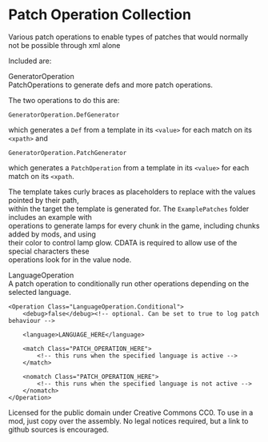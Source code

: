 # Patch Operation Collection
  
Various patch operations to enable types of patches that would normally not be possible through xml alone  
  
Included are:  
  
  
GeneratorOperation  
PatchOperations to generate defs and more patch operations.  
  
The two operations to do this are:  
```
GeneratorOperation.DefGenerator
```
which generates a `Def` from a template in its `<value>` for each match on its `<xpath>` and
```
GeneratorOperation.PatchGenerator
```
which generates a `PatchOperation` from a template in its `<value>` for each match on its `<xpath`.  
  
The template takes curly braces as placeholders to replace with the values pointed by their path,  
within the target the template is generated for. The `ExamplePatches` folder includes an example with  
operations to generate lamps for every chunk in the game, including chunks added by mods, and using  
their color to control lamp glow. CDATA is required to allow use of the special characters these  
operations look for in the value node.  
  
  
LanguageOperation  
A patch operation to conditionally run other operations depending on the selected language.  
  
```
<Operation Class="LanguageOperation.Conditional">
	<debug>false</debug><!-- optional. Can be set to true to log patch behaviour -->

	<language>LANGUAGE_HERE</language>

	<match Class="PATCH_OPERATION_HERE">
		<!-- this runs when the specified language is active -->
	</match>

	<nomatch Class="PATCH_OPERATION_HERE">
		<!-- this runs when the specified language is not active -->
	</nomatch>
</Operation>
```
  
Licensed for the public domain under Creative Commons CC0. To use in a mod, just copy over the assembly. No legal notices required, but a link to github sources is encouraged.